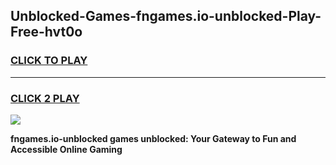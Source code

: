 
## Unblocked-Games-fngames.io-unblocked-Play-Free-hvt0o
<h3>
<a href="https://premium76.site?title=fngames.io-unblocked&ref=10A">CLICK TO PLAY</a></h3>
<hr>

<h3>
<a href="https://premium76.site?title=fngames.io-unblocked&ref=10A">CLICK 2 PLAY</a>
  
</h3>

<a href="https://premium76.site?title=fngames.io-unblocked&ref=10A"><img src="https://clearcache.store/games.png"></a>


**fngames.io-unblocked games unblocked: Your Gateway to Fun and Accessible Online Gaming**
